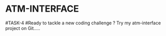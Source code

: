 # ATM-INTERFACE
#TASK-4
#Ready to tackle a new coding challenge ? Try my atm-interface project on Git.....
